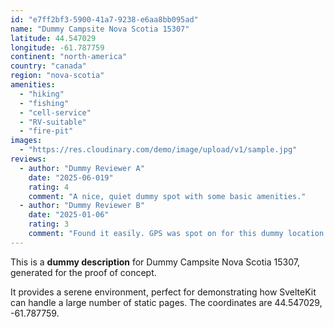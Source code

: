 ```yaml
---
id: "e7ff2bf3-5900-41a7-9238-e6aa8bb095ad"
name: "Dummy Campsite Nova Scotia 15307"
latitude: 44.547029
longitude: -61.787759
continent: "north-america"
country: "canada"
region: "nova-scotia"
amenities:
  - "hiking"
  - "fishing"
  - "cell-service"
  - "RV-suitable"
  - "fire-pit"
images:
  - "https://res.cloudinary.com/demo/image/upload/v1/sample.jpg"
reviews:
  - author: "Dummy Reviewer A"
    date: "2025-06-019"
    rating: 4
    comment: "A nice, quiet dummy spot with some basic amenities."
  - author: "Dummy Reviewer B"
    date: "2025-01-06"
    rating: 3
    comment: "Found it easily. GPS was spot on for this dummy location."
---
```


This is a **dummy description** for Dummy Campsite Nova Scotia 15307, generated for the proof of concept.

It provides a serene environment, perfect for demonstrating how SvelteKit can handle a large number of static pages. The coordinates are 44.547029, -61.787759.

